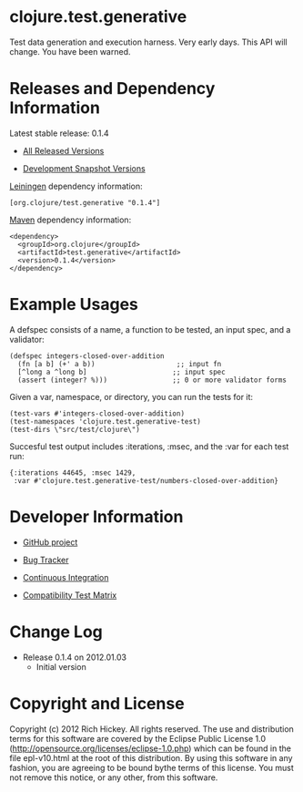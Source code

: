 clojure.test.generative
========================================

Test data generation and execution harness. Very early days.
This API will change. You have been warned.



Releases and Dependency Information
========================================

Latest stable release: 0.1.4

* [All Released Versions](http://search.maven.org/#search%7Cgav%7C1%7Cg%3A%22org.clojure%22%20AND%20a%3A%22test.generative%22)

* [Development Snapshot Versions](https://oss.sonatype.org/index.html#nexus-search;gav~org.clojure~test.generative~~~)

[Leiningen](https://github.com/technomancy/leiningen) dependency information:

    [org.clojure/test.generative "0.1.4"]

[Maven](http://maven.apache.org/) dependency information:

    <dependency>
      <groupId>org.clojure</groupId>
      <artifactId>test.generative</artifactId>
      <version>0.1.4</version>
    </dependency>



Example Usages
========================================

A defspec consists of a name, a function to be tested, an input spec,
and a validator:

    (defspec integers-closed-over-addition
      (fn [a b] (+' a b))                    ;; input fn
      [^long a ^long b]                     ;; input spec
      (assert (integer? %)))                ;; 0 or more validator forms

Given a var, namespace, or directory, you can run the tests for it:

    (test-vars #'integers-closed-over-addition)
    (test-namespaces 'clojure.test.generative-test)
    (test-dirs \"src/test/clojure\")

Succesful test output includes :iterations, :msec, and the :var for
each test run:

    {:iterations 44645, :msec 1429,
     :var #'clojure.test.generative-test/numbers-closed-over-addition}


Developer Information
========================================

* [GitHub project](https://github.com/clojure/test.generative)

* [Bug Tracker](http://dev.clojure.org/jira/browse/TGEN)

* [Continuous Integration](http://build.clojure.org/job/test.generative/)

* [Compatibility Test Matrix](http://build.clojure.org/job/test.generative-test-matrix/)



Change Log
====================

* Release 0.1.4 on 2012.01.03
  * Initial version


Copyright and License
========================================

Copyright (c) 2012 Rich Hickey. All rights reserved.  The use and distribution terms for this software are covered by the Eclipse Public License 1.0 (http://opensource.org/licenses/eclipse-1.0.php) which can be found in the file epl-v10.html at the root of this distribution. By using this software in any fashion, you are agreeing to be bound bythe terms of this license.  You must not remove this notice, or any other, from this software.
